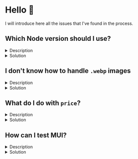 # Hello :wave:

I will introduce here all the issues that I've found in the process.

## Which Node version should I use?

<details>
<summary>Description</summary>

If I have a node version in my local that is different from the interviewer, it will have a staged file (`yarn.lock`).

</details>

<details>
<summary>Solution</summary>

I've decided to standarize Node version to **`15.14.0`** using `.nvmrc` and `.tool-versions`

See more here:

- [asdf-vm](http://asdf-vm.com/) (for `.tool-versions`)
- [asdf-nodejs](https://github.com/asdf-vm/asdf-nodejs)  (for `.nvmrc`)
- [asdf-yarn](https://github.com/twuni/asdf-yarn)

</details>

## I don't know how to handle `.webp` images

<details>
<summary>Description</summary>

Images are loading just fine as a `GET` request, but for some reason HTML can't handle natively these files (and my web explorer is up-to-date, so I don't think it will be related to that case)

</details>

<details>
<summary>Solution</summary>

None :sad:

</details>

## What do I do with `price`?

<details>
<summary>Description</summary>

I can see that `studios` has a numeric value, but it's not related to `price` as a field for `movies`.

</details>

<details>
<summary>Solution</summary>

Don't overthink the solution. But, in case that someone says *You should still try to do it*, I've prepared (sort of) a hook that merges both elements (`movies` and `studios`) and then return it as one array of objects (which makes it simpler to query it)

</details>

## How can I test MUI?


<details>
<summary>Description</summary>

In previous jobs I've used `styled-components` or raw `CSS Modules` and that's pretty much it, so testing was pretty straightforward. But MUI returns `FiberNode` components with a lot of data that I'm not used to see

</details>

<details>
<summary>Solution</summary>

It requires more investigation :hourglass:

</details>